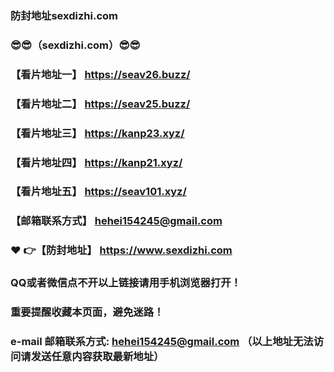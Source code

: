 ### 防封地址sexdizhi.com
### :sunglasses::sunglasses:（sexdizhi.com）:sunglasses::sunglasses:
### 【看片地址一】  https://seav26.buzz/
### 【看片地址二】  https://seav25.buzz/
### 【看片地址三】  https://kanp23.xyz/
### 【看片地址四】  https://kanp21.xyz/
### 【看片地址五】  https://seav101.xyz/
### 【邮箱联系方式】  hehei154245@gmail.com
### :heart: :point_right:【防封地址】  https://www.sexdizhi.com
### QQ或者微信点不开以上链接请用手机浏览器打开！
### 重要提醒收藏本页面，避免迷路！
### e-mail 邮箱联系方式: hehei154245@gmail.com （以上地址无法访问请发送任意内容获取最新地址）
